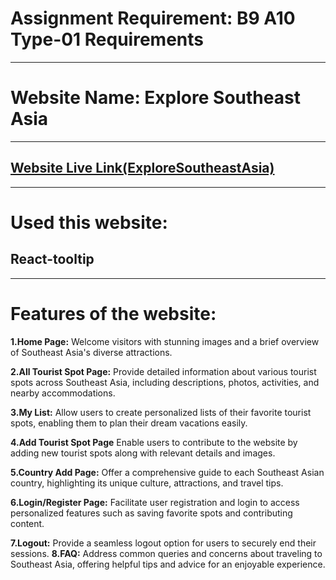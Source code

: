 # Assignment Requirement: B9 A10 Type-01 Requirements
----------------------------------------------------------------------------------------
# Website Name: Explore Southeast Asia
----------------------------------------------------------------------------------------

## [Website Live Link(ExploreSoutheastAsia)](https://explore-southeast-asia.web.app/)

----------------------------------------------------------------------------------------
# Used this website: 
   ## React-tooltip
-----------------------------------------------------------------------------------------

# Features of the website:
 **1.Home Page:** Welcome visitors with stunning images and a brief overview of Southeast Asia's diverse attractions.

**2.All Tourist Spot Page:** Provide detailed information about various tourist spots across Southeast Asia, including descriptions, photos, activities, and nearby accommodations.

**3.My List:** Allow users to create personalized lists of their favorite tourist spots, enabling them to plan their dream vacations easily.

**4.Add Tourist Spot Page** Enable users to contribute to the website by adding new tourist spots along with relevant details and images.

**5.Country Add Page:** Offer a comprehensive guide to each Southeast Asian country, highlighting its unique culture, attractions, and travel tips.

**6.Login/Register Page:** Facilitate user registration and login to access personalized features such as saving favorite spots and contributing content.

**7.Logout:** Provide a seamless logout option for users to securely end their sessions.
**8.FAQ:** Address common queries and concerns about traveling to Southeast Asia, offering helpful tips and advice for an enjoyable experience.

